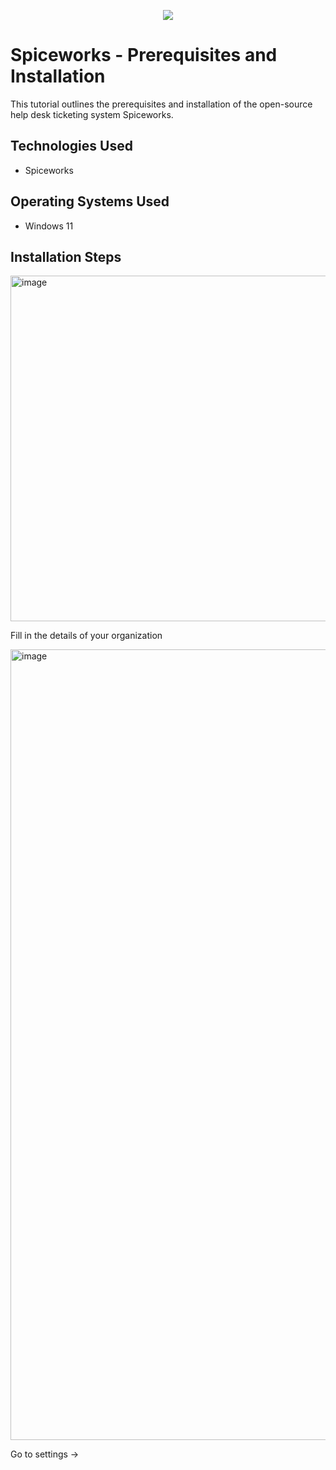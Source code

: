 <p align="center">
<img src="https://github.com/user-attachments/assets/639803c8-8b25-4e1b-9674-4054985f91b7"
</p>

<h1>Spiceworks - Prerequisites and Installation</h1>
This tutorial outlines the prerequisites and installation of the open-source help desk ticketing system Spiceworks.<br />


<h2>Technologies Used</h2>

- Spiceworks

<h2>Operating Systems Used </h2>

- Windows 11


<h2>Installation Steps</h2>
<p>
<img width="553" alt="image" src="https://github.com/user-attachments/assets/4da1ca76-3012-4087-be21-4c319fbe3430" />
</p>
<p>
Fill in the details of your organization 
<br />

<p>
<img width="1265" alt="image" src="https://github.com/user-attachments/assets/d88d6ea0-ea33-4cf4-94a8-6f4935169d87" />
</p>
<p>
Go to settings -> 
